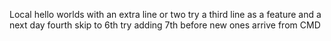 Local hello worlds
with an extra line
or two
try a third line as a feature
and a next day fourth 
skip to 6th
try adding 7th before new ones arrive from CMD